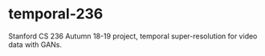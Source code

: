 # temporal-236
Stanford CS 236 Autumn 18-19 project, temporal super-resolution for video data with GANs.
